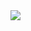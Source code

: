 <img src="https://upload.wikimedia.org/wikipedia/commons/thumb/7/73/Cc_by-nc-nd_icon.svg/120px-Cc_by-nc-nd_icon.svg.png">